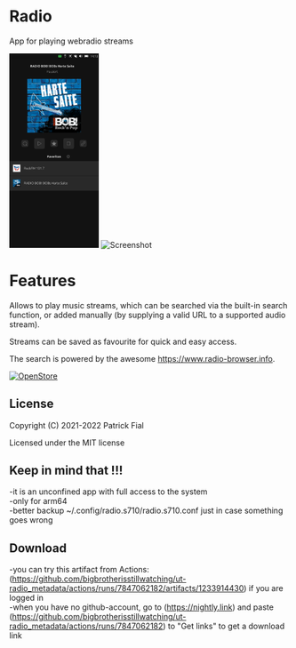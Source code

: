 # Radio

App for playing webradio streams

<p float="left">
<img title="Screenshot" alt="Screenshot" width="32%" src="screenshots/screenshot1.png">
<img title="Screenshot" alt="Screenshot" width="32%" src="screenshots/screenshot2.png">
</p>

# Features

Allows to play music streams, which can be searched via the built-in search function, or added manually (by supplying a valid URL to a supported audio stream).

Streams can be saved as favourite for quick and easy access.

The search is powered by the awesome https://www.radio-browser.info.

[![OpenStore](https://open-store.io/badges/en_US.png)](https://open-store.io/app/radio.s710)

## License

Copyright (C) 2021-2022 Patrick Fial

Licensed under the MIT license


## Keep in mind that !!!
  
-it is an unconfined app with full access to the system    
-only for arm64     
-better backup ~/.config/radio.s710/radio.s710.conf just in case something goes wrong    

## Download

-you can try this artifact from Actions:    
(https://github.com/bigbrotherisstillwatching/ut-radio_metadata/actions/runs/7847062182/artifacts/1233914430) if you are logged in    
-when you have no github-account, go to (https://nightly.link) and paste (https://github.com/bigbrotherisstillwatching/ut-radio_metadata/actions/runs/7847062182) to "Get links" to get a download link    
